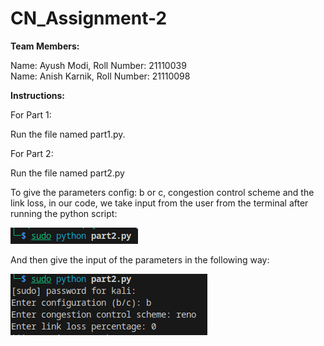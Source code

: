 # CN_Assignment-2

**Team Members:**

Name: Ayush Modi, Roll Number: 21110039  
Name: Anish Karnik, Roll Number: 21110098  

**Instructions:**

For Part 1:

Run the file named part1.py. 

For Part 2:

Run the file named part2.py  

To give the parameters config: b or c, congestion control scheme and the link loss, in our code, we take input from the user from the terminal after running the python script:  

 ![image1](https://github.com/ayushmodi12/dummy-repo/blob/main/70.PNG)

And then give the input of the parameters in the following way:  

 ![image1](https://github.com/ayushmodi12/dummy-repo/blob/main/71.PNG)
